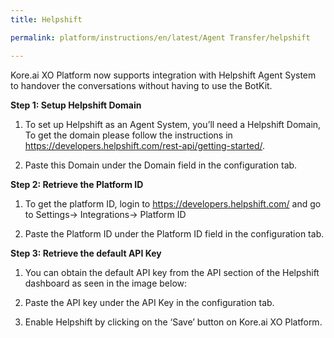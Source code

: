 ```yaml
---
title: Helpshift

permalink: platform/instructions/en/latest/Agent Transfer/helpshift

---
```

Kore.ai XO Platform now supports integration with Helpshift Agent System to handover the conversations without having to use the BotKit.

<container>

**Step 1: Setup Helpshift Domain**

1. To set up Helpshift as an Agent System, you’ll need a Helpshift Domain, To get the domain please follow the instructions in    https://developers.helpshift.com/rest-api/getting-started/.
  
2. Paste this Domain under the Domain field in the configuration tab.

</container>

<container>

**Step 2: Retrieve the Platform ID**

1. To get the platform ID, login to https://developers.helpshift.com/ and go to Settings-> Integrations-> Platform ID
  
2. Paste the Platform ID under the Platform ID field in the configuration tab.

</container>

<container>
 
**Step 3: Retrieve the default API Key**
 
1. You can obtain the default API key from the API section of the Helpshift dashboard as seen in the image below:
  
2. Paste the API key under the API Key in the configuration tab.

3. Enable Helpshift by clicking on the ‘Save’ button on Kore.ai XO Platform.

</container>

